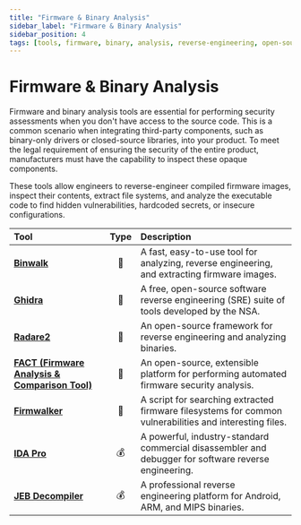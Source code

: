 ```yaml
---
title: "Firmware & Binary Analysis"
sidebar_label: "Firmware & Binary Analysis"
sidebar_position: 4
tags: [tools, firmware, binary, analysis, reverse-engineering, open-source, commercial]
---
```

# Firmware & Binary Analysis

Firmware and binary analysis tools are essential for performing security assessments when you don't have access to the source code. This is a common scenario when integrating third-party components, such as binary-only drivers or closed-source libraries, into your product. To meet the legal requirement of ensuring the security of the entire product, manufacturers must have the capability to inspect these opaque components.

These tools allow engineers to reverse-engineer compiled firmware images, inspect their contents, extract file systems, and analyze the executable code to find hidden vulnerabilities, hardcoded secrets, or insecure configurations.

| Tool | Type | Description |
| :--- | :--: | :---------- |
| [**Binwalk**](https://github.com/ReFirmLabs/binwalk) | 🐙 | A fast, easy-to-use tool for analyzing, reverse engineering, and extracting firmware images. |
| [**Ghidra**](https://ghidra-sre.org/) | 🐙 | A free, open-source software reverse engineering (SRE) suite of tools developed by the NSA. |
| [**Radare2**](https://radare.org/r/)| 🐙 | An open-source framework for reverse engineering and analyzing binaries. |
| [**FACT (Firmware Analysis & Comparison Tool)**](https://fkie-cad.github.io/fact_documentation/) | 🐙 | An open-source, extensible platform for performing automated firmware security analysis. |
| [**Firmwalker**](https://github.com/craigz28/firmwalker) | 🐙 | A script for searching extracted firmware filesystems for common vulnerabilities and interesting files. |
| [**IDA Pro**](https://hex-rays.com/ida-pro/) | 💰 | A powerful, industry-standard commercial disassembler and debugger for software reverse engineering. |
| [**JEB Decompiler**](https://www.pnfsoftware.com/) | 💰 | A professional reverse engineering platform for Android, ARM, and MIPS binaries. |

<!-- Citations -->
